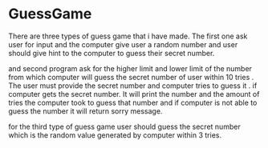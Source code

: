 # GuessGame

There are three types of guess game that i have made. The first one ask user for input and the computer give user a random number and user should give hint to the computer to guess their secret number.

and second program ask for the higher limit and lower limit of the number from which computer will guess the secret number of user within 10 tries . The user must provide the secret number and computer tries to guess it . if computer gets the secret number. It will print the number and the amount of tries the computer took to guess that number and if  computer is not able to guess the number it will return sorry message. 

for the third type of guess game user should guess the secret number which is the random value generated by computer within 3 tries. 
